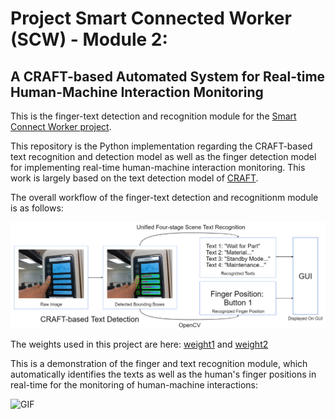 # Project Smart Connected Worker (SCW) - Module 2: 
## A CRAFT-based Automated System for Real-time Human-Machine Interaction Monitoring
This is the finger-text detection and recognition module for the [Smart Connect Worker project](https://github.com/BrandonBian/SCW-V1.0). 

This repository is the Python implementation regarding the CRAFT-based text recognition and detection model as well as the finger detection model for implementing real-time human-machine interaction monitoring. This work is largely based on the text detection model of [CRAFT](https://github.com/clovaai/CRAFT-pytorch).

The overall workflow of the finger-text detection and recognitionm module is as follows:

![screenshot](finger_detection.PNG)


The weights used in this project are here: [weight1](https://drive.google.com/file/d/1uPHybaMrCO0iIz_4RAL44vn4iVxdK1xC/view?usp=sharing) and [weight2](https://drive.google.com/file/d/1nn9LtvmkGrpOyMc9r9ZJYiJu6JEbwGB9/view?usp=sharing)

This is a demonstration of the finger and text recognition module, which automatically identifies the texts as well as the human's finger positions in real-time for the monitoring of human-machine interactions:

![GIF](finger_detection_demo.gif)
